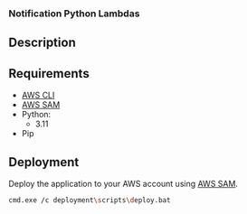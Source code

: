 ### Notification Python Lambdas

## Description

## Requirements

- [AWS CLI](https://aws.amazon.com/cli/)
- [AWS SAM](https://aws.amazon.com/serverless/sam/)
- Python:
  - 3.11
- Pip

## Deployment

Deploy the application to your AWS account using [AWS SAM](https://aws.amazon.com/serverless/sam/).

```bash
cmd.exe /c deployment\scripts\deploy.bat
```
